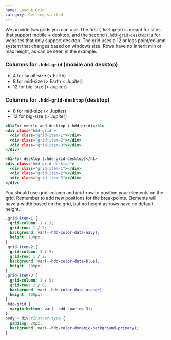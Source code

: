 ```yaml
---
name: Layout Grid
category: Getting started
---
```


We provide two grids you can use. The first (`.hdd-grid`) is meant for sites that support mobile + desktop, and the second (`.hdd-grid-desktop`) is for websites that only support desktop. The grid uses a 12 or less point/column system that changes based on windows size. Rows have no inherit min or max height, as can be seen in the example.

### Columns for `.hdd-grid` (mobile and desktop)
- 4 for small-size (< Earth)
- 8 for mid-size (> Earth < Jupiter)
- 12 for big-size (> Jupiter)

### Columns for `.hdd-grid-desktop` (desktop)
- 8 for mid-size (< Jupiter)
- 12 for big-size (> Jupiter)

```grid.html
<h1>For mobile and desktop (.hdd-grid)</h1>
<div class="hdd-grid">
  <div class="grid-item-1"></div>
  <div class="grid-item-2"></div>
  <div class="grid-item-3"></div>
</div>

<h1>For desktop (.hdd-grid-desktop)</h1>
<div class="hdd-grid-desktop">
  <div class="grid-item-1"></div>
  <div class="grid-item-2"></div>
  <div class="grid-item-3"></div>
</div>
```

You should use grid-column and grid-row to position your elements on the grid. Remember to add new positions for the breakpoints. Elements will have a width based on the grid, but no height as rows have no default height.

```grid.css 
.grid-item-1 {
  grid-column: 1 / 3;
  grid-row: 1 / 2;
  background: var(--hdd-color-data-navy);
  height: 100px;
}
.grid-item-2 {
  grid-column: 3 / 5;
  grid-row: 1 / 2;
  background: var(--hdd-color-data-blue);
  height: 100px;
}
.grid-item-3 {
  grid-column: 1 / 5;
  grid-row: 2 / 6;
  background: var(--hdd-color-data-orange);
  height: 100px;
}
.hdd-grid {
  margin-bottom: var(--hdd-spacing-3);
}
body > div:first-of-type {
  padding: 20px;
  background: var(--hdd-color-dynamic-background-primary);
}
```